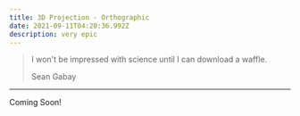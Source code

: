 ```yaml
---
title: 3D Projection - Orthographic
date: 2021-09-11T04:20:36.992Z
description: very epic
---
```


> I won't be impressed with science until I can download a waffle.
>
> <footer>Sean Gabay</footer>

---

Coming Soon!